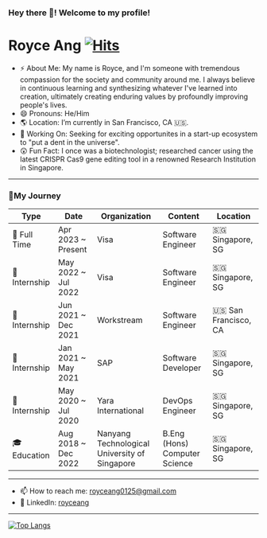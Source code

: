 ### Hey there 👋! Welcome to my profile!

# Royce Ang [![Hits](https://hits.seeyoufarm.com/api/count/incr/badge.svg?url=https%3A%2F%2Fgithub.com%2Froyc0003%2Fhit-counter&count_bg=%2379C83D&title_bg=%23555555&icon=&icon_color=%23E7E7E7&title=hits&edge_flat=false)](https://hits.seeyoufarm.com)


- ⚡ About Me: My name is Royce, and I'm someone with tremendous compassion for the society and community around me. 
I always believe in continuous learning and synthesizing whatever I've learned into creation, ultimately creating enduring values by profoundly improving people's lives. 
- 😄 Pronouns: He/Him
- 🌎 Location: I’m currently in San Francisco, CA 🇺🇸.
- 🔭 Working On: Seeking for exciting opportunites in a start-up ecosystem to "put a dent in the universe".
- 😲 Fun Fact: I once was a biotechnologist; researched cancer using the latest CRISPR Cas9 gene editing tool in a renowned Research Institution in Singapore.

---

### 🌟My Journey
| Type           | Date        | Organization   | Content | Location   |
| --------       | --------    | --------       | --------| --------   |     
| 🚀 Full Time    | Apr 2023 ~ Present     | Visa | Software Engineer                                                     | 🇸🇬 Singapore, SG     |
| 🚀Internship   | May 2022 ~ Jul 2022    | Visa | Software Engineer                                                      | 🇸🇬 Singapore, SG     |
| 🚀Internship   | Jun 2021 ~ Dec 2021    | Workstream | Software Engineer                                                | 🇺🇸 San Francisco, CA |
| 🚀Internship   | Jan 2021 ~ May 2021    | SAP | Software Developer                                                      | 🇸🇬 Singapore, SG     |
| 🚀Internship   | May 2020 ~ Jul 2020    | Yara International | DevOps Engineer                                          | 🇸🇬 Singapore, SG     |
| 🎓Education    | Aug 2018 ~ Dec 2022    | Nanyang Technological University of Singapore | B.Eng (Hons) Computer Science | 🇸🇬 Singapore, SG     |

---

- 📫 How to reach me: royceang0125@gmail.com
- 👥 LinkedIn: [royceang](https://www.linkedin.com/in/royce-ang-175834165/)


---
  
[![Top Langs](https://github-readme-stats.vercel.app/api/top-langs/?username=royc0003&hide=jupyter%20notebook)](https://github.com/anuraghazra/github-readme-stats)
